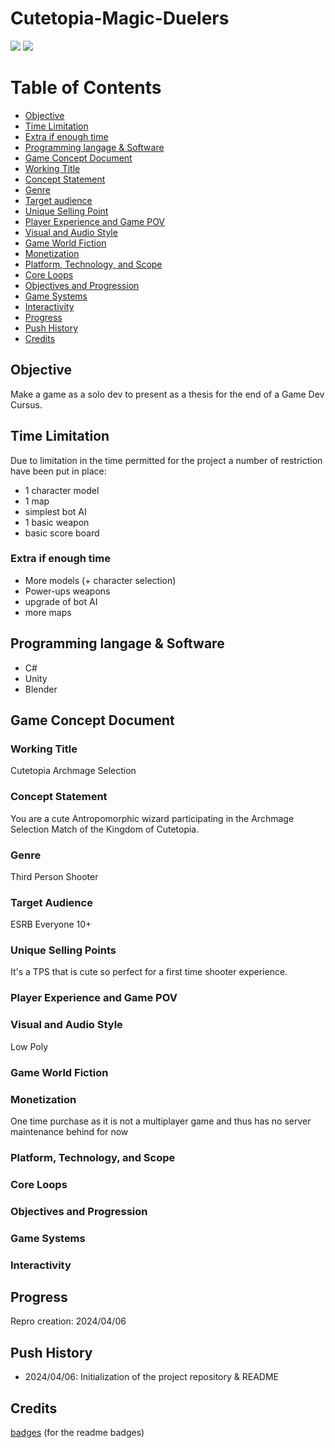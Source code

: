 ﻿# Cutetopia-Magic-Duelers
![](https://img.shields.io/badge/Project-NotReady-red)
![](https://img.shields.io/badge/GCD-Incomplete-yellow)

# Table of Contents
- [Objective](#Objective)
- [Time Limitation](#TimeLimitation)
- [Extra if enough time](#Extra)
- [Programming langage & Software](#Lang)
- [Game Concept Document](#GCD)
- [Working Title](#Title)
- [Concept Statement](#Concept)
- [Genre](#Genre)
- [Target audience](#Target)
- [Unique Selling Point](#Sell)
- [Player Experience and Game POV](#POV)
- [Visual and Audio Style](#Style)
- [Game World Fiction](#World)
- [Monetization](#Money)
- [Platform, Technology, and Scope](#PTS)
- [Core Loops](#Loop)
- [Objectives and Progression](#Obj)
- [Game Systems](#Syst)
- [Interactivity](#Int)
- [Progress](#Progress)
- [Push History](#History)
- [Credits](#Credits)

<a id="Objective"></a>
## Objective
Make a game as a solo dev to present as a thesis for the end of a Game Dev Cursus.

<a id="TimeLimitation"></a>
## Time Limitation
Due to limitation in the time permitted for the project a number of restriction have been put in place:
+ 1 character model
+ 1 map
+ simplest bot AI
+ 1 basic weapon
+ basic score board

<a id="Extra"></a>
### Extra if enough time
+ More models (+ character selection)
+ Power-ups weapons
+ upgrade of bot AI
+ more maps

<a id="Lang"></a>
## Programming langage & Software
+ C#
+ Unity
+ Blender

<a id="GCD"></a>
## Game Concept Document
<a id="Title"></a>
### Working Title
  Cutetopia Archmage Selection
  
<a id="Concept"></a>
### Concept Statement
  You are a cute Antropomorphic wizard participating in the Archmage Selection Match of the Kingdom of Cutetopia.
  
<a id="Genre"></a>
### Genre
  Third Person Shooter
  
<a id="Target"></a>
### Target Audience
  ESRB Everyone 10+
  
<a id="Sell"></a>
### Unique Selling Points
  It's a TPS that is cute so perfect for a first time shooter experience.
  
<a id="POV"></a>
### Player Experience and Game POV

<a id="Style"></a>
### Visual and Audio Style
  Low Poly
  
<a id="World"></a>
### Game World Fiction

<a id="Money"></a>
### Monetization
  One time purchase as it is not a multiplayer game and thus has no server maintenance behind for now
  
<a id="PTS"></a>
### Platform, Technology, and Scope

<a id="Loop"></a>
### Core Loops

<a id="Obj"></a>
### Objectives and Progression

<a id="Syst"></a>
### Game Systems

<a id="Int"></a>
### Interactivity

<a id="Progress"></a>
## Progress
Repro creation: 2024/04/06

<a id="History"></a>
## Push History
+ 2024/04/06: Initialization of the project repository & README

<a id="Credits"></a>
## Credits

[badges](https://shields.io/) (for the readme badges)
